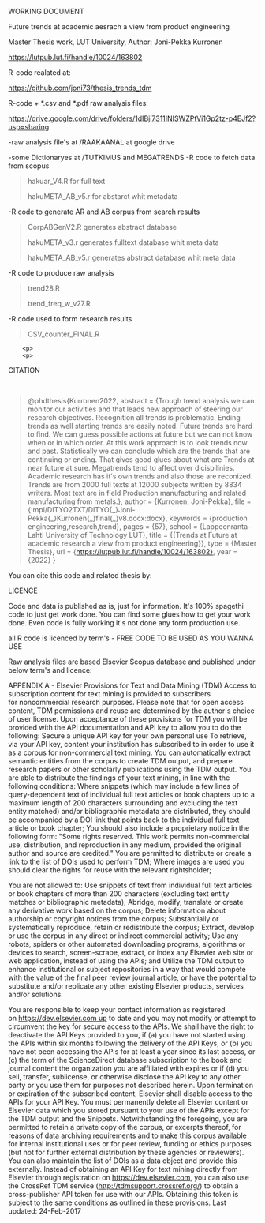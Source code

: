 WORKING DOCUMENT

Future trends at academic aesrach
a view from product engineering

Master Thesis work, LUT University, Author: Joni-Pekka Kurronen<p>
https://lutpub.lut.fi/handle/10024/163802<p>
<p>
<p<

R-code realated at: <p>
	https://github.com/joni73/thesis_trends_tdm <p>
R-code + *.csv and *.pdf raw analysis files: <p>
        https://drive.google.com/drive/folders/1dIBji7311INISWZPtVi1Gp2tz-p4EJf2?usp=sharing <p>
        
<p>
<p>

 -raw analysis file's at /RAAKAANAL at google drive <p>
 -some Dictionaryes at /TUTKIMUS and MEGATRENDS
 -R code to fetch data from scopus <p>
        <blockquote>
 	hakuar_V4.R for full text <p>
 	hakuMETA_AB_v5.r for abstarct whit metadata <p>
        </blockquote>
 -R code to generate AR and AB corpus from search results <p>
        <blockquote>
        CorpABGenV2.R generates abstract database <p>
        hakuMETA_v3.r generates fulltext database whit meta data <p>
        hakuMETA_AB_v5.r generates abstract database whit meta data <p>
        </blockquote>
 -R code to produce raw analysis<p>
        <blockquote>
        trend28.R <p>
        trend_freq_w_v27.R <p>
        </blockquote>
 -R code used to form research results<p>
        <blockquote>
        CSV_counter_FINAL.R <P>
        </blockquote>
        
        <p>
        <p>
CITATION<p>        
        <blockquote>
        @phdthesis{Kurronen2022,
abstract = {Trough trend analysis we can monitor our activities and that leads new approach of steering our research objectives. Recognition all trends is problematic. Ending trends as well starting trends are easily noted. Future trends are hard to find. We can guess possible actions at future but we can not know when or in which order. At this work approach is to look trends now and past. Statistically we can conclude which are the trends that are continuing or ending. That gives good glues about what are Trends at near future at sure. Megatrends tend to affect over dicispilinies. Academic research has it´s own trends and also those are reconized. Trends are from 2000 full texts at 12000 subjects written by 8834 writers. Most text are in field Production manufacturing and related manufacturing from metals.},
author = {Kurronen, Joni-Pekka},
file = {:mpi/DITYO2TXT/DITYO{\_}Joni-Pekka{\_}Kurronen{\_}final{\_}v8.docx:docx},
keywords = {production engineering,research,trend},
pages = {57},
school = {Lappeenranta–Lahti University of Technology LUT},
title = {{Trends at Future at academic research a view from product engineering}},
type = {Master Thesis},
url = {https://lutpub.lut.fi/handle/10024/163802},
year = {2022}
}
        </blockquote>
You can cite this code and related thesis by:


        
        
 <p>       
 LICENCE<p>
 <p>       
 Code and data is published as is, just for information.
 It's 100% spagethi code to just get work done.
 You can find some glues how to get your work done. Even code
 is fully working it's not done any form production use.
 <p>
 all R code is licenced by term's - FREE CODE TO BE USED AS YOU WANNA USE
 <p>
 Raw analysis files are based Elsevier Scopus database and
 published under below term's and licence:
 <p>
 <p>
APPENDIX A - Elsevier Provisions for Text and Data Mining (TDM)
Access to subscription content for text mining is provided to subscribers for noncommercial research purposes. Please note that for open access content, TDM permissions and reuse are determined by the author's choice of user license. Upon acceptance of these provisions for TDM you will be provided with the API documentation and API key to allow you to do the following:
Secure a unique API key for your own personal use
To retrieve, via your API key, content your institution has subscribed to in order to use it as a corpus for non-commercial text mining.
You can automatically extract semantic entities from the corpus to create TDM output, and prepare research papers or other scholarly publications using the TDM output.
You are able to distribute the findings of your text mining, in line with the following conditions:
Where snippets (which may include a few lines of query-dependent text of individual full text articles or book chapters up to a maximum length of 200 characters surrounding and excluding the text entity matched) and/or bibliographic metadata are distributed, they should be accompanied by a DOI link that points back to the individual full text article or book chapter;
You should also include a proprietary notice in the following form: "Some rights reserved. This work permits non-commercial use, distribution, and reproduction in any medium, provided the original author and source are credited."
You are permitted to distribute or create a link to the list of DOIs used to perform TDM;
Where images are used you should clear the rights for reuse with the relevant rightsholder;

You are not allowed to:
Use snippets of text from individual full text articles or book chapters of more than 200 characters (excluding text entity matches or bibliographic metadata);
Abridge, modify, translate or create any derivative work based on the corpus;
Delete information about authorship or copyright notices from the corpus;
Substantially or systematically reproduce, retain or redistribute the corpus;
Extract, develop or use the corpus in any direct or indirect commercial activity;
Use any robots, spiders or other automated downloading programs, algorithms or devices to search, screen-scrape, extract, or index any Elsevier web site or web application, instead of using the APIs; and
Utilize the TDM output to enhance institutional or subject repositories in a way that would compete with the value of the final peer review journal article, or have the potential to substitute and/or replicate any other existing Elsevier products, services and/or solutions.


You are responsible to keep your contact information as registered on https://dev.elsevier.com up to date and you may not modify or attempt to circumvent the key for secure access to the APIs. We shall have the right to deactivate the API Keys provided to you, if (a) you have not started using the APIs within six months following the delivery of the API Keys, or (b) you have not been accessing the APIs for at least a year since its last access, or (c) the term of the ScienceDirect database subscription to the book and journal content the organization you are affiliated with expires or if (d) you sell, transfer, sublicense, or otherwise disclose the API key to any other party or you use them for purposes not described herein.
Upon termination or expiration of the subscribed content, Elsevier shall disable access to the APIs for your API Key. You must permanently delete all Elsevier content or Elsevier data which you stored pursuant to your use of the APIs except for the TDM output and the Snippets. Notwithstanding the foregoing, you are permitted to retain a private copy of the corpus, or excerpts thereof, for reasons of data archiving requirements and to make this corpus available for internal institutional uses or for peer review, funding or ethics purposes (but not for further external distribution by these agencies or reviewers). You can also maintain the list of DOIs as a data object and provide this externally. Instead of obtaining an API Key for text mining directly from Elsevier through registration on https://dev.elsevier.com, you can also use the CrossRef TDM service (http://tdmsupport.crossref.org/) to obtain a cross-publisher API token for use with our APIs. Obtaining this token is subject to the same conditions as outlined in these provisions.
Last updated: 24-Feb-2017

